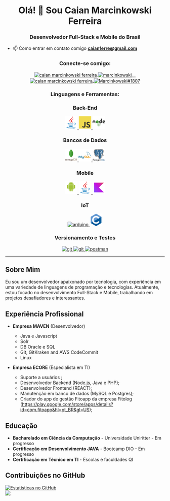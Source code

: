 <h1 align="center">Olá! 👋 Sou Caian Marcinkowski Ferreira</h1>
<h3 align="center">Desenvolvedor Full-Stack e Mobile do Brasil</h3>

- 📫 Como entrar em contato comigo **caianferre@gmail.com**

<h3 align="center">Conecte-se comigo:</h3>
<p align="center">
  <a href="https://stackoverflow.com/users/caian-marcinkowski-ferreira" target="blank">
    <img align="center" src="https://raw.githubusercontent.com/rahuldkjain/github-profile-readme-generator/master/src/images/icons/Social/stack-overflow.svg" alt="caian marcinkowski ferreira" height="30" width="40" />
  </a>
  <a href="https://instagram.com/marcinkowski__" target="blank">
    <img align="center" src="https://raw.githubusercontent.com/rahuldkjain/github-profile-readme-generator/master/src/images/icons/Social/instagram.svg" alt="marcinkowski__" height="30" width="40" />
  </a>
  <a href="https://www.linkedin.com/in/caian-marcinkowski-ferreira-bb541a137/" target="blank">
    <img align="center" src="https://raw.githubusercontent.com/rahuldkjain/github-profile-readme-generator/master/src/images/icons/Social/linked-in-alt.svg" alt="caian marcinkowski ferreira" height="30" width="40" />
  </a>
  <a href="https://discord.gg/Marcinkowski#1807" target="blank">
    <img align="center" src="https://raw.githubusercontent.com/rahuldkjain/github-profile-readme-generator/master/src/images/icons/Social/discord.svg" alt="Marcinkowski#1807" height="30" width="40" />
  </a>
</p>

<h3 align="center">Linguagens e Ferramentas:</h3>
<p align="center">
  <h3 align="center">Back-End</h3>
  <p align="center"> 
    <a href="https://www.java.com" target="_blank" rel="noreferrer"> 
      <img src="https://raw.githubusercontent.com/devicons/devicon/master/icons/java/java-original.svg" alt="java" width="40" height="40"/> 
    </a> 
    <a href="https://developer.mozilla.org/en-US/docs/Web/JavaScript" target="_blank" rel="noreferrer"> 
      <img src="https://raw.githubusercontent.com/devicons/devicon/master/icons/javascript/javascript-original.svg" alt="javascript" width="40" height="40"/> 
    </a> 
    <a href="https://nodejs.org" target="_blank" rel="noreferrer"> 
      <img src="https://raw.githubusercontent.com/devicons/devicon/master/icons/nodejs/nodejs-original-wordmark.svg" alt="nodejs" width="40" height="40"/> 
    </a> 
  </p>
  
  <h3 align="center">Bancos de Dados</h3>
  <p align="center"> 
    <a href="https://www.mongodb.com/" target="_blank" rel="noreferrer"> 
      <img src="https://raw.githubusercontent.com/devicons/devicon/master/icons/mongodb/mongodb-original-wordmark.svg" alt="mongodb" width="40" height="40"/> 
    </a> 
    <a href="https://www.mysql.com/" target="_blank" rel="noreferrer"> 
      <img src="https://raw.githubusercontent.com/devicons/devicon/master/icons/mysql/mysql-original-wordmark.svg" alt="mysql" width="40" height="40"/> 
    </a> 
    <a href="https://www.postgresql.org" target="_blank" rel="noreferrer"> 
      <img src="https://raw.githubusercontent.com/devicons/devicon/master/icons/postgresql/postgresql-original-wordmark.svg" alt="postgresql" width="40" height="40"/> 
    </a> 
  </p>     
  
  <h3 align="center">Mobile</h3>   
  <p align="center"> 
    <a href="https://developer.android.com" target="_blank" rel="noreferrer"> 
      <img src="https://raw.githubusercontent.com/devicons/devicon/master/icons/android/android-original-wordmark.svg" alt="android" width="40" height="40"/> 
    </a> 
    <a href="https://www.java.com" target="_blank" rel="noreferrer"> 
      <img src="https://raw.githubusercontent.com/devicons/devicon/master/icons/java/java-original.svg" alt="java" width="40" height="40"/> 
    </a> 
    <a href="https://kotlinlang.org/" target="_blank" rel="noreferrer"> 
      <img src="https://raw.githubusercontent.com/devicons/devicon/master/icons/kotlin/kotlin-original.svg" alt="kotlin" width="40" height="40"/> 
    </a> 
  </p>
  
  <h3 align="center">IoT</h3>
  <p align="center"> 
    <a href="https://www.arduino.cc/" target="_blank" rel="noreferrer"> 
      <img src="https://cdn.worldvectorlogo.com/logos/arduino-1.svg" alt="arduino" width="40" height="40"/> 
    </a> 
    <a href="https://www.cprogramming.com/" target="_blank" rel="noreferrer"> 
      <img src="https://raw.githubusercontent.com/devicons/devicon/master/icons/c/c-original.svg" alt="c" width="40" height="40"/> 
    </a> 
  </p>
  
  <h3 align="center">Versionamento e Testes</h3>
  <p align="center"> 
    <a href="https://github.com/" target="_blank" rel="noreferrer"> 
      <img src="https://www.vectorlogo.zone/logos/github/github-tile.svg" alt="git" width="40" height="40"/> 
    </a> 
    <a href="https://git-scm.com/" target="_blank" rel="noreferrer"> 
      <img src="https://www.vectorlogo.zone/logos/git-scm/git-scm-icon.svg" alt="git" width="40" height="40"/> 
    </a> 
    <a href="https://postman.com" target="_blank" rel="noreferrer"> 
      <img src="https://www.vectorlogo.zone/logos/getpostman/getpostman-icon.svg" alt="postman" width="40" height="40"/> 
    </a> 
  </p>
</p>

---

## Sobre Mim

Eu sou um desenvolvedor apaixonado por tecnologia, com experiência em uma variedade de linguagens de programação e tecnologias. Atualmente, estou focado no desenvolvimento Full-Stack e Mobile, trabalhando em projetos desafiadores e interessantes.

## Experiência Profissional

- **Empresa MAVEN** (Desenvolvedor)
  * Java e Javascript
  * Solr
  * DB Oracle e SQL
  * Git, GitKraken and AWS CodeCommit
  * Linux

- **Empresa ECORE** (Especialista em TI)
  * Suporte a usuários ;
  * Desenvolvedor Backend (Node.js, Java e PHP);
  * Desenvolvedor Frontend (REACT);
  * Manutenção em banco de dados (MySQL e Postgres);
  * Criador do app de gestão Fitoapp da empresa Fitolog (https://play.google.com/store/apps/details?id=com.fitoapp&hl=pt_BR&gl=US);

## Educação

- **Bacharelado em Ciência da Computação** - Universidade Uniritter - Em progresso
- **Certificação em Desenvolvimento JAVA** - Bootcamp DIO - Em progresso
- **Certificação em Técnico em TI** - Escolas e faculdades QI 

## Contribuições no GitHub

[![Estatísticas no GitHub](https://github-readme-stats.vercel.app/api?username=CaianMarcinkowski&show_icons=true&locale=en)](https://github.com/CaianMarcinkowski)
<br>
<img height="160em" src="https://github-readme-stats.vercel.app/api/top-langs/?username=CaianMarcinkowski&layout=compact&langs_count=7&theme=tokyonight"/>
